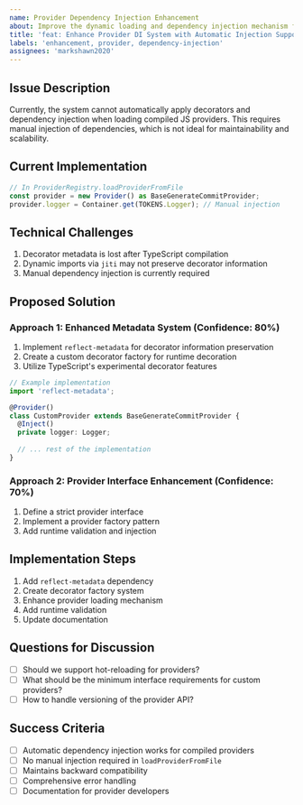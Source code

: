 ```yaml
---
name: Provider Dependency Injection Enhancement
about: Improve the dynamic loading and dependency injection mechanism for custom providers
title: 'feat: Enhance Provider DI System with Automatic Injection Support'
labels: 'enhancement, provider, dependency-injection'
assignees: 'markshawn2020'
---
```


## Issue Description

Currently, the system cannot automatically apply decorators and dependency injection when loading compiled JS providers. This requires manual injection of dependencies, which is not ideal for maintainability and scalability.

## Current Implementation

```typescript
// In ProviderRegistry.loadProviderFromFile
const provider = new Provider() as BaseGenerateCommitProvider;
provider.logger = Container.get(TOKENS.Logger); // Manual injection
```

## Technical Challenges

1. Decorator metadata is lost after TypeScript compilation
2. Dynamic imports via `jiti` may not preserve decorator information
3. Manual dependency injection is currently required

## Proposed Solution

### Approach 1: Enhanced Metadata System (Confidence: 80%)

1. Implement `reflect-metadata` for decorator information preservation
2. Create a custom decorator factory for runtime decoration
3. Utilize TypeScript's experimental decorator features

```typescript
// Example implementation
import 'reflect-metadata';

@Provider()
class CustomProvider extends BaseGenerateCommitProvider {
  @Inject()
  private logger: Logger;
  
  // ... rest of the implementation
}
```

### Approach 2: Provider Interface Enhancement (Confidence: 70%)

1. Define a strict provider interface
2. Implement a provider factory pattern
3. Add runtime validation and injection

## Implementation Steps

1. Add `reflect-metadata` dependency
2. Create decorator factory system
3. Enhance provider loading mechanism
4. Add runtime validation
5. Update documentation

## Questions for Discussion

- [ ] Should we support hot-reloading for providers?
- [ ] What should be the minimum interface requirements for custom providers?
- [ ] How to handle versioning of the provider API?

## Success Criteria

- [ ] Automatic dependency injection works for compiled providers
- [ ] No manual injection required in `loadProviderFromFile`
- [ ] Maintains backward compatibility
- [ ] Comprehensive error handling
- [ ] Documentation for provider developers
